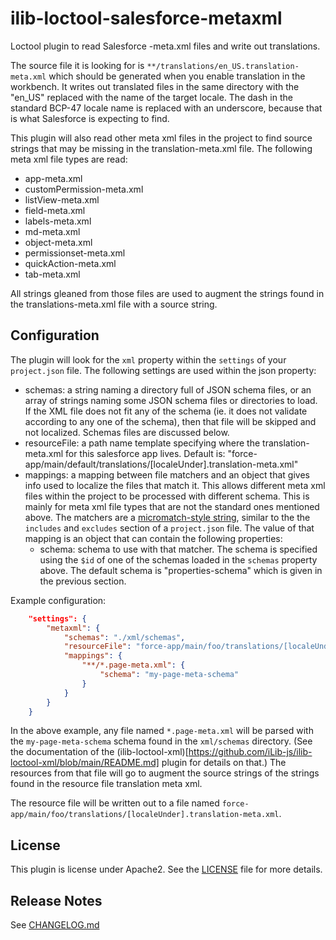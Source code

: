 # ilib-loctool-salesforce-metaxml

Loctool plugin to read Salesforce -meta.xml files and write out translations.

The source file it is looking for is `**/translations/en_US.translation-meta.xml`
which should be generated when you enable translation in the workbench. It writes out
translated files in the same directory with the "en_US" replaced with the name of
the target locale. The dash in the standard BCP-47 locale name is replaced with an
underscore, because that is what Salesforce is expecting to find.

This plugin will also read other meta xml files in the project to find source strings
that may be missing in the translation-meta.xml file. The following meta xml file
types are read:

* app-meta.xml
* customPermission-meta.xml
* listView-meta.xml
* field-meta.xml
* labels-meta.xml
* md-meta.xml
* object-meta.xml
* permissionset-meta.xml
* quickAction-meta.xml
* tab-meta.xml

All strings gleaned from those files are used to augment the strings found in the
translations-meta.xml file with a source string.

## Configuration

The plugin will look for the `xml` property within the `settings`
of your `project.json` file. The following settings are
used within the json property:

- schemas: a string naming a directory full of JSON schema files, or
  an array of strings naming some JSON schema files or directories to
  load. If the XML file
  does not fit any of the schema (ie. it does not validate according to
  any one of the schema), then that file will be skipped and not localized.
  Schemas files are discussed below.
- resourceFile: a path name template specifying where the translation-meta.xml
  for this salesforce app lives. Default is:
  "force-app/main/default/translations/[localeUnder].translation-meta.xml"
- mappings: a mapping between file matchers and an object that gives
  info used to localize the files that match it. This allows different
  meta xml files within the project to be processed with different schema.
  This is mainly for meta xml file types that are not the standard ones
  mentioned above.
  The matchers are
  a [micromatch-style string](https://www.npmjs.com/package/micromatch),
  similar to the the `includes` and `excludes` section of a
  `project.json` file. The value of that mapping is an object that
  can contain the following properties:
    - schema: schema to use with that matcher. The schema is
      specified using the `$id` of one of the schemas loaded in the
      `schemas` property above. The default schema is "properties-schema"
      which is given in the previous section.

Example configuration:

```json
    "settings": {
        "metaxml": {
            "schemas": "./xml/schemas",
            "resourceFile": "force-app/main/foo/translations/[localeUnder].translation-meta.xml",
            "mappings": {
                "**/*.page-meta.xml": {
                    "schema": "my-page-meta-schema"
                }
            }
        }
    }
```

In the above example, any file named `*.page-meta.xml` will be parsed with the
`my-page-meta-schema` schema found in the `xml/schemas` directory. (See the
documentation of the (ilib-loctool-xml)[https://github.com/iLib-js/ilib-loctool-xml/blob/main/README.md]
plugin for details on that.) The
resources from that file will go to augment the source strings of the strings
found in the resource file translation meta xml.

The resource file will be written out to a file named
`force-app/main/foo/translations/[localeUnder].translation-meta.xml`.

## License

This plugin is license under Apache2. See the [LICENSE](./LICENSE)
file for more details.

## Release Notes

See [CHANGELOG.md](./CHANGELOG.md)
